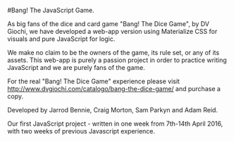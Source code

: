 #Bang! The JavaScript Game.

As big fans of the dice and card game "Bang! The Dice Game", by DV Giochi, we have developed a web-app version using Materialize CSS for visuals and pure JavaScript for logic.

We make no claim to be the owners of the game, its rule set, or any of its assets. This web-app is purely a passion project in order to practice writing JavaScript and we are purely fans of the game.

For the real "Bang! The Dice Game" experience please visit http://www.dvgiochi.com/catalogo/bang-the-dice-game/ and purchase a copy.

Developed by Jarrod Bennie, Craig Morton, Sam Parkyn and Adam Reid.

Our first JavaScript project - written in one week from 7th-14th April 2016, with two weeks of previous Javascript experience.